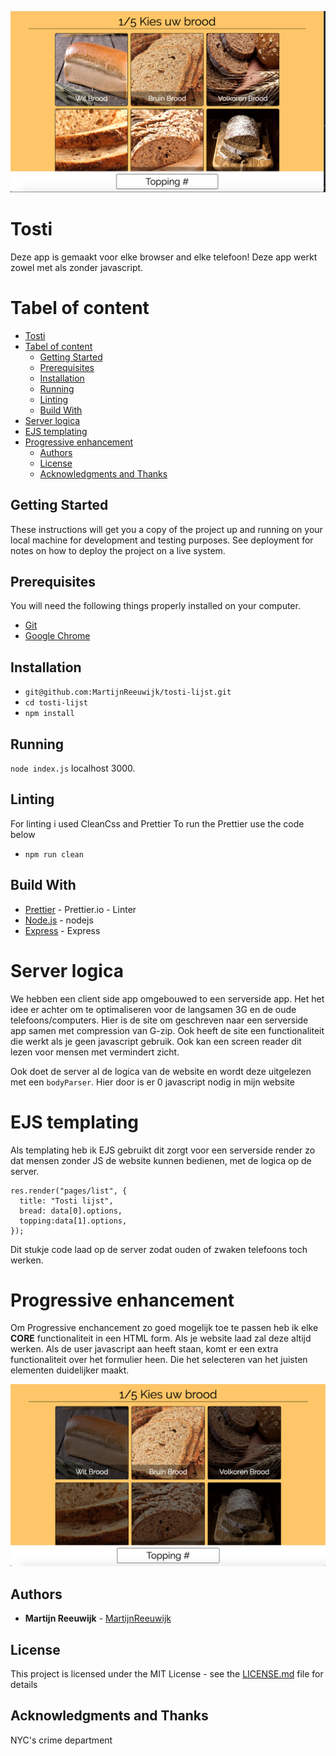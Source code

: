 ![Demo pic](https://github.com/MartijnReeuwijk/tosti-lijst/blob/master/readmeassets/hero.png)

# Tosti

Deze app is gemaakt voor elke browser and elke telefoon!
Deze app werkt zowel met als zonder javascript.


# Tabel of content

- [Tosti](#tosti)
- [Tabel of content](#tabel-of-content)
  * [Getting Started](#getting-started)
  * [Prerequisites](#prerequisites)
  * [Installation](#installation)
  * [Running](#running)
  * [Linting](#linting)
  * [Build With](#build-with)
- [Server logica](#server-logica)
- [EJS templating](#ejs-templating)
- [Progressive enhancement](#progressive-enhancement)
  * [Authors](#authors)
  * [License](#license)
  * [Acknowledgments and Thanks](#acknowledgments-and-thanks)

## Getting Started

These instructions will get you a copy of the project up and running on your local machine for development and testing purposes. See deployment for notes on how to deploy the project on a live system.

## Prerequisites

You will need the following things properly installed on your computer.

- [Git](https://git-scm.com/)
- [Google Chrome](https://google.com/chrome/)

## Installation

- `git@github.com:MartijnReeuwijk/tosti-lijst.git`
- `cd tosti-lijst`
- `npm install`

## Running

`node index.js`
localhost 3000.

## Linting

For linting i used CleanCss and Prettier
To run the Prettier use the code below

- `npm run clean`

## Build With

- [Prettier](https://prettier.io/docs/en/options.html) - Prettier.io - Linter
- [Node.js](https://nodejs.org/en/) - nodejs
- [Express](https://expressjs.com/) - Express

# Server logica

We hebben een client side app omgebouwed to een serverside app.
Het het idee er achter om te optimaliseren voor de langsamen 3G en de oude telefoons/computers.
Hier is de site om geschreven naar een serverside app samen met compression van G-zip.
Ook heeft de site een functionaliteit die werkt als je geen javascript gebruik. Ook kan een screen reader dit lezen voor mensen met vermindert zicht.

Ook doet de server al de logica van de website en wordt deze uitgelezen met een ``` bodyParser ```.
Hier door is er 0 javascript nodig in mijn website

# EJS templating

Als templating heb ik EJS gebruikt dit zorgt voor een serverside render zo dat mensen zonder JS de website kunnen bedienen, met de logica op de server.

```
res.render("pages/list", {
  title: "Tosti lijst",
  bread: data[0].options,
  topping:data[1].options,
});
```
Dit stukje code laad op de server zodat ouden of zwaken telefoons toch werken.

# Progressive enhancement
Om Progressive enchancement zo goed mogelijk toe te passen heb ik elke **CORE** functionaliteit in een HTML form.
Als je website laad zal deze altijd werken.
Als de user javascript aan heeft staan, komt er een extra functionaliteit over het formulier heen. Die het selecteren van het juisten elementen duidelijker maakt.


![enhancement](https://github.com/MartijnReeuwijk/tosti-lijst/blob/master/readmeassets/enhancement.png)


## Authors

- **Martijn Reeuwijk** - [MartijnReeuwijk](https://github.com/MartijnReeuwijk)

## License

This project is licensed under the MIT License - see the [LICENSE.md](LICENSE.md) file for details

## Acknowledgments and Thanks

NYC's crime department
